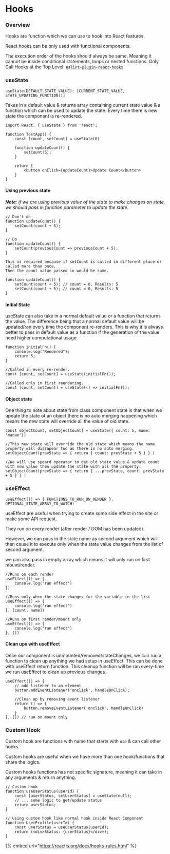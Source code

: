 # Hooks

### Overview

Hooks are function which we can use to hook into React features.

React hooks can be only used with functional components. 

The execution order of the hooks should always be same. Meaning it cannot be inside conditional statements, loops or nested functions. Only Call Hooks at the Top Level. [`eslint-plugin-react-hooks`](https://www.npmjs.com/package/eslint-plugin-react-hooks)

### useState

`useState(DEFAULT_STATE_VALUE): [CURRENT_STATE_VALUE, STATE_UPDATING_FUNCTION()]`

Takes in a default value & returns array containing current state value & a function which can be used to update the state. Every time there is new state the component is re-rendered.

```text
import React, { useState } from 'react';

function TestApp() {
    const [count, setCount] = useState(0)
    
    function updateCount() {
        setCount(5);
    }
    
    return {
        <button onClick={updateCount}>Update Count</button>
    }
}
```

#### **Using previous state**

_**Note**: if we are using previous value of the state to make changes on state, we should pass in function parameter to update the state._

```text
// Don't do
function updateCount() {
    setCount(count + 5);
}

// Do
function updateCount() {
    setCount(previousCount => previousCount + 5);
}

This is required because if setCount is called in different place or called more than once.
Then the count value passed in would be same.

function updateCount() {
    setCount(count + 5); // count = 0, Results: 5
    setCount(count + 5); // count = 0, Results: 5
}
```

#### Initial State

useState can also take in a normal default value or a function that returns the value. The difference being that a normal default value will be updated/ran every time the component re-renders. This is why it is always better to pass in default value as a function if the generation of the value need higher computational usage. 

```text
function initialFn() {
    console.log("Rendered");
    return 5;
}

//Called in every re-render.
const [count, setCount] = useState(initialFn()); 

//Called only in first reendering.
const [count, setCount] = useState(() => initialFn()); 
```

#### Object state

One thing to note about state from class component state is that when we update the state of an object there is no auto merging happening which means the new state will override all the value of old state.

```text
const objectCount, setObjectCount] = useState({ count: 5, name: 'madan'})

//This new state will override the old state which means the name property will dissapear too as there is no auto merging.
setObjectCount(prevState => { return { count: prevState + 5 } } )

//We will use speard operator to get old state value & update count with new value then update the state with all the property.
setObjectCount(prevState => { return { ...prevState, count: prevState + 5 } } )
```

### useEffect

`useEffect(() => { FUNCTIONS_TO_RUN_ON_RENDER }, OPTIONAL_STATE_ARRAY_TO_WATCH)`

useEffect are useful when trying to create some side effect in the site or make some API request. 

They run on every render \(after render / DOM has been updated\). 

However, we can pass in the state name as second argument which will then cause it to execute only when the state value changes from the list of second argument. 

we can also pass in empty array which means it will only run on first mount/render. 

```text
//Runs on each render
useEffect(() => {
    console.log("ran effect")
})

//Runs only when the state changes for the variable in the list
useEffect(() => {
    console.log("ran effect")
}, [count, name])

//Runs on first render/mount only
useEffect(() => {
    console.log("ran effect")
}, [])
```

#### Clean ups with useEffect

Once our component is unmounted/removed/stateChanges, we can run a function to clean up anything we had setup in useEffect. This can be done with useEffect return function. This cleanup function will be ran every-time we run useEffect to clean up previous changes. 

```text
useEffect(() => {
    // add listener to an element
    button.addEventListener('onclick', handleOnClick);
    
    //Clean up by removing event listener
    return () => {
        button.removeEventListener('onclick', handleOnClick)
    }
}, []) // run on mount only
```

### Custom Hook

Custom hook are functions with name that starts with `use` & can call other hooks. 

Custom hooks are useful when we have more than one hook/functions that share the logics.

Custom hooks functions has not specific signature, meaning it can take in any arguments & return anything.

```text
// Custom hook
function useUserStatus(userId) {
    const [userStatus, setUserStatus] = useState(null);
    // ... some logic to get/update status
    return userStatus;
}

// Using custom hook like normal hook inside React Component
function UserProfile(userId) {
    const userStatus = useUserStatus(userId);
    return (<div>Status: {userStatus}</div>);
}
```

{% embed url="https://reactjs.org/docs/hooks-rules.html" %}



